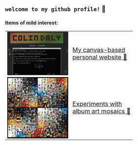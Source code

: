## `welcome to my github profile!` 👻

### Items of mild interest:

<center>
<table border="0">
 <tr>
    <td><img style="float:left" src=./personal_website.PNG width='200'/></td>
    <td><a href="http://colindaly.ca"><span style="font-size:20px">My canvas-based <br/>personal website 🔗<br/></span></a></td>
 </tr>
 <tr>
    <td><img style="float:left" src=./mosaics.PNG width='200'/></td>
    <td><a href="https://github.com/cd9/gradient-mosaic-generator"><span style="font-size:20px">Experiments with <br/>album art mosaics 🔗<br/></span></a></td>
 </tr>
</table>
<center>